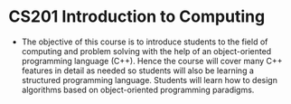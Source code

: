 # CS201 Introduction to Computing
* The objective of this course is to introduce students to the field of computing and problem solving with the help of an object-oriented programming language (C++). Hence the course will cover many C++ features in detail as needed so students will also be learning a structured programming language. Students will learn how to design algorithms based on object-oriented programming paradigms.
